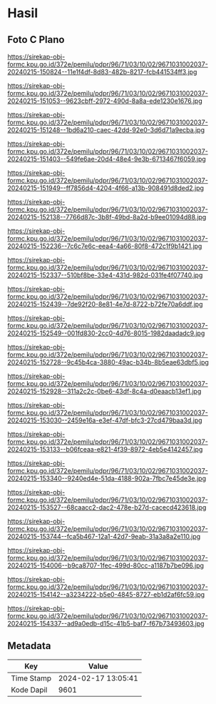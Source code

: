 # Hasil

## Foto C Plano

https://sirekap-obj-formc.kpu.go.id/372e/pemilu/pdpr/96/71/03/10/02/9671031002037-20240215-150824--11e1f4df-8d83-482b-8217-fcb441534ff3.jpg

https://sirekap-obj-formc.kpu.go.id/372e/pemilu/pdpr/96/71/03/10/02/9671031002037-20240215-151053--9623cbff-2972-490d-8a8a-ede1230e1676.jpg

https://sirekap-obj-formc.kpu.go.id/372e/pemilu/pdpr/96/71/03/10/02/9671031002037-20240215-151248--1bd6a210-caec-42dd-92e0-3d6d71a9ecba.jpg

https://sirekap-obj-formc.kpu.go.id/372e/pemilu/pdpr/96/71/03/10/02/9671031002037-20240215-151403--549fe6ae-20d4-48e4-9e3b-6713467f6059.jpg

https://sirekap-obj-formc.kpu.go.id/372e/pemilu/pdpr/96/71/03/10/02/9671031002037-20240215-151949--ff7856d4-4204-4f66-a13b-908491d8ded2.jpg

https://sirekap-obj-formc.kpu.go.id/372e/pemilu/pdpr/96/71/03/10/02/9671031002037-20240215-152138--7766d87c-3b8f-49bd-8a2d-b9ee01094d88.jpg

https://sirekap-obj-formc.kpu.go.id/372e/pemilu/pdpr/96/71/03/10/02/9671031002037-20240215-152236--7c6c7e6c-eea4-4a66-80f8-472c1f9b1421.jpg

https://sirekap-obj-formc.kpu.go.id/372e/pemilu/pdpr/96/71/03/10/02/9671031002037-20240215-152337--510bf8be-33e4-431d-982d-031fe4f07740.jpg

https://sirekap-obj-formc.kpu.go.id/372e/pemilu/pdpr/96/71/03/10/02/9671031002037-20240215-152439--7de92f20-8e81-4e7d-8722-b72fe70a6ddf.jpg

https://sirekap-obj-formc.kpu.go.id/372e/pemilu/pdpr/96/71/03/10/02/9671031002037-20240215-152549--001fd830-2cc0-4d76-8015-1982daadadc9.jpg

https://sirekap-obj-formc.kpu.go.id/372e/pemilu/pdpr/96/71/03/10/02/9671031002037-20240215-152728--9c45b4ca-3880-49ac-b34b-8b5eae63dbf5.jpg

https://sirekap-obj-formc.kpu.go.id/372e/pemilu/pdpr/96/71/03/10/02/9671031002037-20240215-152928--311a2c2c-0be6-43df-8c4a-d0eaacb13ef1.jpg

https://sirekap-obj-formc.kpu.go.id/372e/pemilu/pdpr/96/71/03/10/02/9671031002037-20240215-153030--2459e16a-e3ef-47df-bfc3-27cd479baa3d.jpg

https://sirekap-obj-formc.kpu.go.id/372e/pemilu/pdpr/96/71/03/10/02/9671031002037-20240215-153133--b06fceaa-e821-4f39-8972-4eb5e4142457.jpg

https://sirekap-obj-formc.kpu.go.id/372e/pemilu/pdpr/96/71/03/10/02/9671031002037-20240215-153340--9240ed4e-51da-4188-902a-7fbc7e45de3e.jpg

https://sirekap-obj-formc.kpu.go.id/372e/pemilu/pdpr/96/71/03/10/02/9671031002037-20240215-153527--68caacc2-dac2-478e-b27d-cacecd423618.jpg

https://sirekap-obj-formc.kpu.go.id/372e/pemilu/pdpr/96/71/03/10/02/9671031002037-20240215-153744--fca5b467-12a1-42d7-9eab-31a3a8a2e110.jpg

https://sirekap-obj-formc.kpu.go.id/372e/pemilu/pdpr/96/71/03/10/02/9671031002037-20240215-154006--b9ca8707-1fec-499d-80cc-a1187b7be096.jpg

https://sirekap-obj-formc.kpu.go.id/372e/pemilu/pdpr/96/71/03/10/02/9671031002037-20240215-154142--a3234222-b5e0-4845-8727-eb1d2af6fc59.jpg

https://sirekap-obj-formc.kpu.go.id/372e/pemilu/pdpr/96/71/03/10/02/9671031002037-20240215-154337--ad9a0edb-d15c-41b5-baf7-f67b73493603.jpg


## Metadata

| Key        | Value               |
| ---------- | ------------------- |
| Time Stamp | 2024-02-17 13:05:41 |
| Kode Dapil | 9601                |



